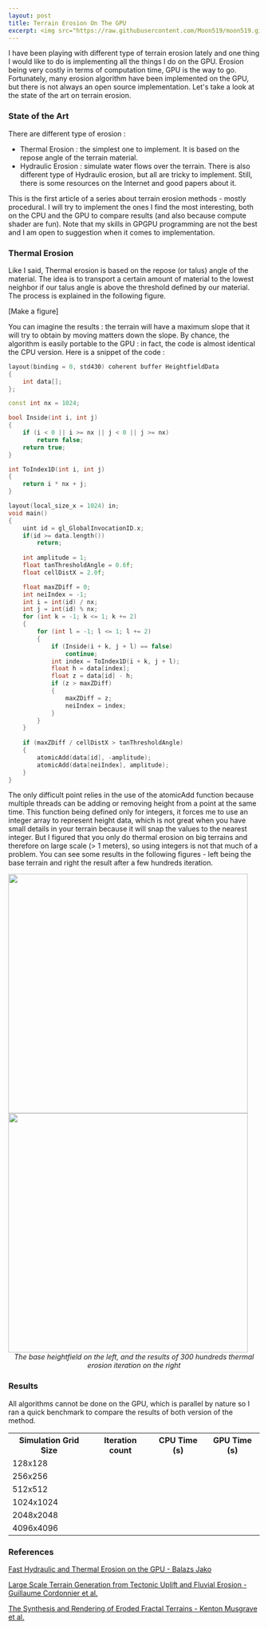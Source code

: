 ```yaml
---
layout: post
title: Terrain Erosion On The GPU
excerpt: <img src="https://raw.githubusercontent.com/Moon519/moon519.github.io/master/images/thermal1.png" width="400" style="float:left;margin-right:15px;"> <p>I have been playing with different type of terrain erosion lately and one thing I would like to do is implementing all the things I do on the GPU. Erosion being very costly in terms of computation time, GPU is the way to go. Fortunately, many erosion algorithm have been implemented on the GPU, but there is not always an open source implementation. Let's take a look at the state of the art on terrain erosion.</p>
---
```


I have been playing with different type of terrain erosion lately and one thing I would like to do is implementing all the things
I do on the GPU. Erosion being very costly in terms of computation time, GPU is the way to go. Fortunately, many erosion algorithm have
been implemented on the GPU, but there is not always an open source implementation. Let's take a look at the state of the art on terrain erosion.

### State of the Art

There are different type of erosion :
* Thermal Erosion : the simplest one to implement. It is based on the repose angle of the terrain material.
* Hydraulic Erosion : simulate water flows over the terrain. There is also different type of Hydraulic erosion, but all
are tricky to implement. Still, there is some resources on the Internet and good papers about it.

This is the first article of a series about terrain erosion methods - mostly procedural. I will try to implement the ones I find the most interesting, both
on the CPU and the GPU to compare results (and also because compute shader are fun). Note that my skills in GPGPU programming are 
not the best and I am open to suggestion when it comes to implementation.

### Thermal Erosion

Like I said, Thermal erosion is based on the repose (or talus) angle of the material. The idea is to transport a certain
amount of material to the lowest neighbor if our talus angle is above the threshold defined by our material. The process is explained
in the following figure.

[Make a figure]

You can imagine the results : the terrain will have a maximum slope that it will try to obtain by moving matters down the slope.
By chance, the algorithm is easily portable to the GPU : in fact, the code is almost identical the CPU version. Here is a snippet of the code :

```cpp
layout(binding = 0, std430) coherent buffer HeightfieldData
{
    int data[];
};

const int nx = 1024;

bool Inside(int i, int j)
{
	if (i < 0 || i >= nx || j < 0 || j >= nx)
		return false;
	return true;
}

int ToIndex1D(int i, int j)
{
	return i * nx + j;
}

layout(local_size_x = 1024) in;
void main()
{
	uint id = gl_GlobalInvocationID.x;
	if(id >= data.length())
        return;
	
	int amplitude = 1;
	float tanThresholdAngle = 0.6f;
	float cellDistX = 2.0f;

	float maxZDiff = 0;
	int neiIndex = -1;
	int i = int(id) / nx;
	int j = int(id) % nx;
	for (int k = -1; k <= 1; k += 2)
	{
		for (int l = -1; l <= 1; l += 2)
		{
			if (Inside(i + k, j + l) == false)
				continue;
			int index = ToIndex1D(i + k, j + l);
			float h = data[index]; 
			float z = data[id] - h;
			if (z > maxZDiff)
			{
				maxZDiff = z;
				neiIndex = index;
			}
		}
	}
	
	if (maxZDiff / cellDistX > tanThresholdAngle)
	{
		atomicAdd(data[id], -amplitude);
		atomicAdd(data[neiIndex], amplitude);
	}
}
```

The only difficult point relies in the use of the atomicAdd function because multiple threads can be adding or removing height from a point at the same time. This function being
defined only for integers, it forces me to use an integer array to represent height data, which is not great when you have small details in your terrain because it will snap the values to the nearest integer. 
But I figured that you only do thermal erosion on big terrains and therefore on large scale (> 1 meters), so using integers is not that much of a problem. You can see some results in the following figures - left being the base terrain
and right the result after a few hundreds iteration.

<img src="https://raw.githubusercontent.com/Moon519/moon519.github.io/master/images/thermal0.png" width="480">
<img src="https://raw.githubusercontent.com/Moon519/moon519.github.io/master/images/thermal1.png" width="480">

<center><i>The base heightfield on the left, and the results of 300 hundreds thermal erosion iteration on the right</i></center>

### Results

All algorithms cannot be done on the GPU, which is parallel by nature so I ran a quick benchmark to compare the results of both version of the method.

<center>
	<table class="tg">
	  <tr>
		<th class="tg-8o8c">Simulation Grid Size</th>
		<th class="tg-8o8c">Iteration count</th>
		<th class="tg-8o8c">CPU Time (s)</th>
		<th class="tg-8o8c">GPU Time (s)</th>
	  </tr>
	  <tr>
		<td class="tg-ml2k">128x128</td>
		<td class="tg-f1li"></td>
		<td class="tg-f1li"></td>
		<td class="tg-f1li"></td>
	  </tr>
	  <tr>
		<td class="tg-ml2k">256x256</td>
		<td class="tg-f1li"></td>
		<td class="tg-f1li"></td>
		<td class="tg-f1li"></td>
	  </tr>
	  <tr>
		<td class="tg-ml2k">512x512</td>
		<td class="tg-f1li"></td>
		<td class="tg-f1li"></td>
		<td class="tg-f1li"></td>
	  </tr>
	  <tr>
		<td class="tg-ml2k">1024x1024</td>
		<td class="tg-f1li"></td>
		<td class="tg-f1li"></td>
		<td class="tg-f1li"></td>
	  </tr>
	  <tr>
		<td class="tg-ml2k">2048x2048</td>
		<td class="tg-f1li"></td>
		<td class="tg-f1li"></td>
		<td class="tg-f1li"></td>
	  </tr>
	  <tr>
		<td class="tg-ml2k">4096x4096</td>
		<td class="tg-f1li"></td>
		<td class="tg-f1li"></td>
		<td class="tg-f1li"></td>
	  </tr>
	</table>
</center>

### References

[Fast Hydraulic and Thermal Erosion on the GPU - Balazs Jako](http://old.cescg.org/CESCG-2011/papers/TUBudapest-Jako-Balazs.pdf)

[Large Scale Terrain Generation from Tectonic Uplift and Fluvial Erosion - Guillaume Cordonnier et al.](https://hal.inria.fr/hal-01262376/document)

[The Synthesis and Rendering of Eroded Fractal Terrains - Kenton Musgrave et al.](http://citeseerx.ist.psu.edu/viewdoc/download?doi=10.1.1.27.8939&rep=rep1&type=pdf)